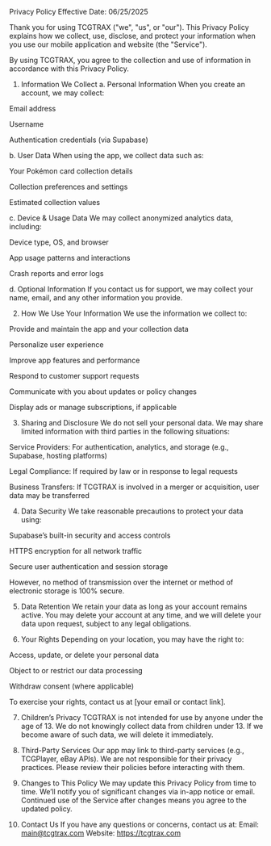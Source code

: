 Privacy Policy
Effective Date: 06/25/2025

Thank you for using TCGTRAX ("we", "us", or "our"). This Privacy Policy explains how we collect, use, disclose, and protect your information when you use our mobile application and website (the "Service").

By using TCGTRAX, you agree to the collection and use of information in accordance with this Privacy Policy.



1. Information We Collect
a. Personal Information
When you create an account, we may collect:

Email address

Username

Authentication credentials (via Supabase)

b. User Data
When using the app, we collect data such as:

Your Pokémon card collection details

Collection preferences and settings

Estimated collection values

c. Device & Usage Data
We may collect anonymized analytics data, including:

Device type, OS, and browser

App usage patterns and interactions

Crash reports and error logs

d. Optional Information
If you contact us for support, we may collect your name, email, and any other information you provide.



2. How We Use Your Information
We use the information we collect to:

Provide and maintain the app and your collection data

Personalize user experience

Improve app features and performance

Respond to customer support requests

Communicate with you about updates or policy changes

Display ads or manage subscriptions, if applicable



3. Sharing and Disclosure
We do not sell your personal data. We may share limited information with third parties in the following situations:

Service Providers: For authentication, analytics, and storage (e.g., Supabase, hosting platforms)

Legal Compliance: If required by law or in response to legal requests

Business Transfers: If TCGTRAX is involved in a merger or acquisition, user data may be transferred



4. Data Security
We take reasonable precautions to protect your data using:

Supabase’s built-in security and access controls

HTTPS encryption for all network traffic

Secure user authentication and session storage

However, no method of transmission over the internet or method of electronic storage is 100% secure.



5. Data Retention
We retain your data as long as your account remains active. You may delete your account at any time, and we will delete your data upon request, subject to any legal obligations.



6. Your Rights
Depending on your location, you may have the right to:

Access, update, or delete your personal data

Object to or restrict our data processing

Withdraw consent (where applicable)

To exercise your rights, contact us at [your email or contact link].

7. Children’s Privacy
TCGTRAX is not intended for use by anyone under the age of 13. We do not knowingly collect data from children under 13. If we become aware of such data, we will delete it immediately.



8. Third-Party Services
Our app may link to third-party services (e.g., TCGPlayer, eBay APIs). We are not responsible for their privacy practices. Please review their policies before interacting with them.



9. Changes to This Policy
We may update this Privacy Policy from time to time. We’ll notify you of significant changes via in-app notice or email. Continued use of the Service after changes means you agree to the updated policy.



10. Contact Us
If you have any questions or concerns, contact us at:
Email: main@tcgtrax.com
Website: https://tcgtrax.com
